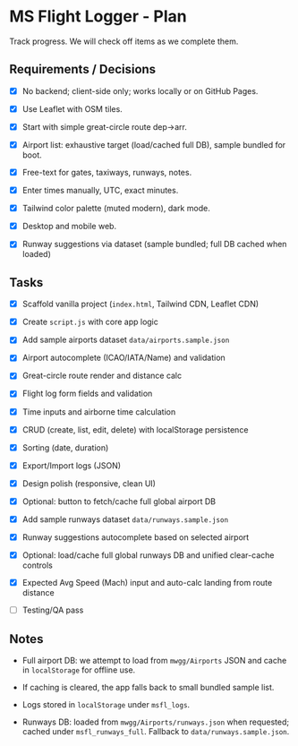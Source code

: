 # MS Flight Logger - Plan

Track progress. We will check off items as we complete them.

## Requirements / Decisions
- [x] No backend; client-side only; works locally or on GitHub Pages.
- [x] Use Leaflet with OSM tiles.
- [x] Start with simple great-circle route dep→arr.
- [x] Airport list: exhaustive target (load/cached full DB), sample bundled for boot.
- [x] Free-text for gates, taxiways, runways, notes.
- [x] Enter times manually, UTC, exact minutes.
- [x] Tailwind color palette (muted modern), dark mode.
- [x] Desktop and mobile web.

- [x] Runway suggestions via dataset (sample bundled; full DB cached when loaded)

## Tasks
- [x] Scaffold vanilla project (`index.html`, Tailwind CDN, Leaflet CDN)
- [x] Create `script.js` with core app logic
- [x] Add sample airports dataset `data/airports.sample.json`
- [x] Airport autocomplete (ICAO/IATA/Name) and validation
- [x] Great-circle route render and distance calc
- [x] Flight log form fields and validation
- [x] Time inputs and airborne time calculation
- [x] CRUD (create, list, edit, delete) with localStorage persistence
- [x] Sorting (date, duration)
- [x] Export/Import logs (JSON)
- [x] Design polish (responsive, clean UI)
- [x] Optional: button to fetch/cache full global airport DB

- [x] Add sample runways dataset `data/runways.sample.json`
- [x] Runway suggestions autocomplete based on selected airport
- [x] Optional: load/cache full global runways DB and unified clear-cache controls
- [x] Expected Avg Speed (Mach) input and auto-calc landing from route distance
- [ ] Testing/QA pass

## Notes
- Full airport DB: we attempt to load from `mwgg/Airports` JSON and cache in `localStorage` for offline use.
- If caching is cleared, the app falls back to small bundled sample list.
- Logs stored in `localStorage` under `msfl_logs`.

- Runways DB: loaded from `mwgg/Airports/runways.json` when requested; cached under `msfl_runways_full`. Fallback to `data/runways.sample.json`.
